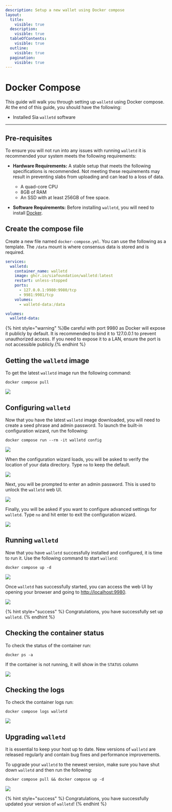 ```yaml
---
description: Setup a new wallet using Docker compose
layout:
  title:
    visible: true
  description:
    visible: true
  tableOfContents:
    visible: true
  outline:
    visible: true
  pagination:
    visible: true
---
```


# Docker Compose

This guide will walk you through setting up `walletd` using Docker compose. At the end of this guide, you should have the following:

* Installed Sia `walletd` software

---

## Pre-requisites

To ensure you will not run into any issues with running `walletd` it is recommended your system meets the following requirements:

* **Hardware Requirements:** A stable setup that meets the following specifications is recommended. Not meeting these requirements may result in preventing slabs from uploading and can lead to a loss of data.
  - A quad-core CPU
  - 8GB of RAM
  - An SSD with at least 256GB of free space.
  
* **Software Requirements:** Before installing `walletd`, you will need to install [Docker](https://www.docker.com/get-started/).

## Create the compose file

Create a new file named `docker-compose.yml`. You can use the following as a template. The `/data` mount is where consensus data is stored and is required.

```yml
services:
  walletd:
    container_name: walletd
    image: ghcr.io/siafoundation/walletd:latest
    restart: unless-stopped
    ports:
      - 127.0.0.1:9980:9980/tcp
      - 9981:9981/tcp
    volumes:
      - walletd-data:/data

volumes:
  walletd-data:
```

{% hint style="warning" %}Be careful with port 9980 as Docker will expose it publicly by default. It is recommended to bind it to 127.0.0.1 to prevent unauthorized access. If you need to expose it to a LAN, ensure the port is not accessible publicly.{% endhint %}

## Getting the `walletd` image

To get the latest `walletd` image run the following command:
```
docker compose pull
```

![](../../.gitbook/assets/walletd-screenshots/install/docker/01-walletd-docker-pull.png)

## Configuring `walletd`

Now that you have the latest `walletd` image downloaded, you will need to create a seed phrase and admin password. To launch the built-in configuration wizard, run the following:

```console
docker compose run --rm -it walletd config
```

![](../../.gitbook/assets/walletd-screenshots/install/docker/walletd-docker-config.gif)

When the configuration wizard loads, you will be asked to verify the location of your data directory. Type `no` to keep the default.

![](../../.gitbook/assets/walletd-screenshots/install/docker/02-walletd-docker-config-data-dir.png)

Next, you will be prompted to enter an admin password. This is used to unlock the `walletd` web UI.

![](../../.gitbook/assets/walletd-screenshots/install/docker/03-walletd-docker-config-password.png)

Finally, you will be asked if you want to configure advanced settings for `walletd`. Type `no` and hit enter to exit the configuration wizard.

![](../../.gitbook/assets/walletd-screenshots/install/docker/04-walletd-docker-config-advanced-settings.png)

## Running `walletd`

Now that you have `walletd` successfully installed and configured, it is time to run it. Use the following command to start `walletd`:

```console
docker compose up -d
```

![](../../.gitbook/assets/walletd-screenshots/install/docker/05-walletd-docker-started.png)

Once `walletd` has successfully started, you can access the web UI by opening your browser and going to [http://localhost:9980](http://localhost:9980/).

![](../../.gitbook/assets/walletd-screenshots/walletd-login.png)

{% hint style="success" %}
Congratulations, you have successfully set up `walletd`.
{% endhint %}

## Checking the container status

To check the status of the container run:
```
docker ps -a
```

If the container is not running, it will show in the `STATUS` column

![](../../.gitbook/assets/walletd-screenshots/install/docker/06-walletd-docker-status.png)

## Checking the logs

To check the container logs run:
```
docker compose logs walletd
```

![](../../.gitbook/assets/walletd-screenshots/install/docker/07-walletd-docker-logs.png)

## Upgrading `walletd`

It is essential to keep your host up to date. New versions of `walletd` are released regularly and contain bug fixes and performance improvements.

To upgrade your `walletd` to the newest version, make sure you have shut down `walletd` and then run the following:

```console
docker compose pull && docker compose up -d
```

![](../../.gitbook/assets/walletd-screenshots/install/docker/08-walletd-docker-upgrade.png)

{% hint style="success" %}
Congratulations, you have successfully updated your version of `walletd`!
{% endhint %}
